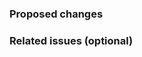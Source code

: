 <!--Thanks for your contribution. See [CONTRIBUTING](CONTRIBUTING.md)
    for this project's contribution guidelines. Remove these comments
    as you go.

    Help us merge your changes more quickly by adding details and setting metadata
    (such as labels, milestones, and reviewers) over at the right-hand side.-->

### Proposed changes

<!--Tell us what you did and why-->


### Related issues (optional)

<!--Refer to related PRs or issues: #1234, or 'Fixes #1234' or 'Closes #1234'.
    Or link to full URLs to issues or pull requests in other Github projects -->
